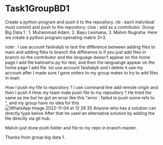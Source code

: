 # Task1GroupBD1
Create a python program and push it to the repository.
nb : each individual must commit and push to the repository.
clue : add as a contributor.
Group Big Data 1 : 1. Muhammad Adam, 2. Bayu Lesmana, 3. Malvin Nugraha.
Here we create a python program operating matrix 3*3.

note : I use account faishalyb to test the difference between adding files to main and adding files to branch
the difference is if you just add files in branch so the contributor and the language doesn't appear on the home page
I add file kalimatrix.py for test, and then the languange appear on the home page
I add file .txt use account faishalyb and I delete it use my account
after I made sure I gave orders to my group mates to try to add files in main

How I push my file to repository ?
I use command line add remote origin <my repo url> and then I push it
How my team mate push file to my repository ?
He tried the same as me but he got an error like this "error : failed to push some refs to <my repo url>", and my group have no idea for this
![WhatsApp Image 2022-11-04 at 12 29 20](https://user-images.githubusercontent.com/117140539/199899553-aa532c0a-73d1-4804-b36b-f900b2d33575.jpg)
Anyone who has a solution can directly type below
After that he used an alternative solution by adding the file directly via git hub.

Malvin just done push folder and file to my repo in branch master.

Thanks from group big data 1.
